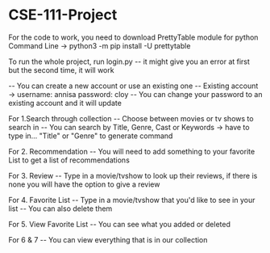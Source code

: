 # CSE-111-Project

For the code to work, you need to download PrettyTable module for python
Command Line -> python3 -m pip install -U prettytable

To run the whole project, run login.py
-- it might give you an error at first but the second time, it will work 

-- You can create a new account or use an existing one
-- Existing account -> username: annisa
                       password: cloy
-- You can change your password to an existing account and it will update

For 1.Search through collection
-- Choose between movies or tv shows to search in
-- You can search by Title, Genre, Cast or Keywords -> have to type in... "Title" or "Genre" to generate command

For 2. Recommendation
-- You will need to add something to your favorite List to get a list of recommendations

For 3. Review
-- Type in a movie/tvshow to look up their reviews, if there is none you will have the option to give a review

For 4. Favorite List
-- Type in a movie/tvshow that you'd like to see in your list
-- You can also delete them

For 5. View Favorite List
-- You can see what you added or deleted

For 6 & 7
-- You can view everything that is in our collection